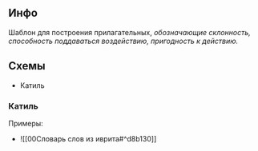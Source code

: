 
## Инфо 
Шаблон для построения прилагательных, *обозначающие склонность, способность поддаваться воздействию, пригодность к действию.*

## Схемы
- Катиль
### Катиль 
Примеры:
- ![[00Словарь слов из иврита#^d8b130]]


